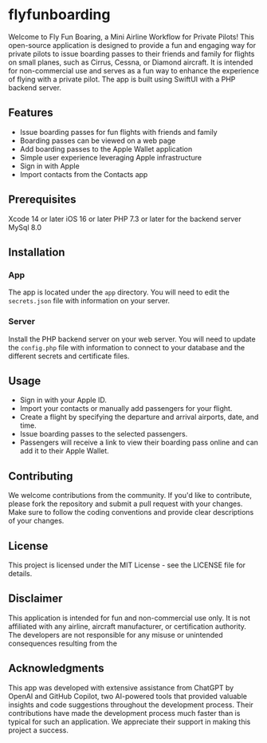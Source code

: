 # flyfunboarding

Welcome to Fly Fun Boaring, a Mini Airline Workflow for Private Pilots! This open-source application is designed to provide a fun and engaging way for private pilots to issue boarding passes to their friends and family for flights on small planes, such as Cirrus, Cessna, or Diamond aircraft. It is intended for non-commercial use and serves as a fun way to enhance the experience of flying with a private pilot. The app is built using SwiftUI with a PHP backend server.

## Features

- Issue boarding passes for fun flights with friends and family
- Boarding passes can be viewed on a web page
- Add boarding passes to the Apple Wallet application
- Simple user experience leveraging Apple infrastructure
- Sign in with Apple
- Import contacts from the Contacts app

## Prerequisites

Xcode 14 or later
iOS 16 or later
PHP 7.3 or later for the backend server
MySql 8.0

## Installation

### App
The app is located under the `app` directory. You will need to edit the `secrets.json` file with information on your server.

### Server
Install the PHP backend server on your web server.
You will need to update the `config.php` file with information to connect to your database and the different secrets and certificate files.

## Usage

- Sign in with your Apple ID.
- Import your contacts or manually add passengers for your flight.
- Create a flight by specifying the departure and arrival airports, date, and time.
- Issue boarding passes to the selected passengers.
- Passengers will receive a link to view their boarding pass online and can add it to their Apple Wallet.


## Contributing

We welcome contributions from the community. If you'd like to contribute, please fork the repository and submit a pull request with your changes. Make sure to follow the coding conventions and provide clear descriptions of your changes.

## License

This project is licensed under the MIT License - see the LICENSE file for details.

## Disclaimer

This application is intended for fun and non-commercial use only. It is not affiliated with any airline, aircraft manufacturer, or certification authority. The developers are not responsible for any misuse or unintended consequences resulting from the

## Acknowledgments

This app was developed with extensive assistance from ChatGPT by OpenAI and GitHub Copilot, two AI-powered tools that provided valuable insights and code suggestions throughout the development process. Their contributions have made the development process much faster than is typical for such an application. We appreciate their support in making this project a success.
